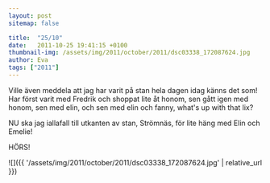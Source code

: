 ```yaml
---
layout: post
sitemap: false

title:  "25/10"
date:   2011-10-25 19:41:15 +0100
thumbnail-img: /assets/img/2011/october/2011/dsc03338_172087624.jpg
author: Eva
tags: ["2011"]
---
```


Ville även meddela att jag har varit på stan hela dagen idag känns det som! Har först varit med Fredrik och shoppat lite åt honom, sen gått igen med honom, sen med elin, och sen med elin och fanny, what's up with that lix?

NU ska jag iallafall till utkanten av stan, Strömnäs, för lite häng med Elin och Emelie!

HÖRS!

![]({{ '/assets/img/2011/october/2011/dsc03338_172087624.jpg'  | relative_url }})

